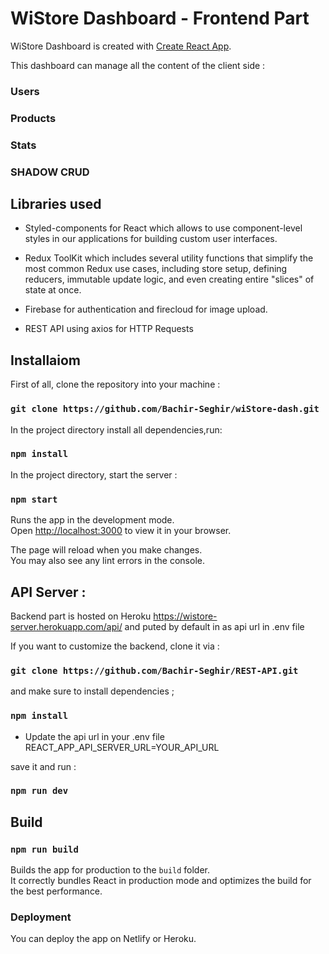 # WiStore Dashboard  - Frontend Part

WiStore Dashboard is created with [Create React App](https://github.com/facebook/create-react-app).

This dashboard can manage all the content of the client side : 

### Users
### Products
### Stats
### SHADOW CRUD

## Libraries used

* Styled-components for React which allows to use component-level styles in our applications for building custom user interfaces.

* Redux ToolKit which includes several utility functions that simplify the most common Redux use cases, including store setup, 
  defining reducers, immutable update logic, and even creating entire "slices" of state at once.
  
* Firebase for authentication and firecloud for image upload.

* REST API using axios for HTTP Requests

## Installaiom

First of all, clone the repository into your machine :

### `git clone https://github.com/Bachir-Seghir/wiStore-dash.git`

In the project directory install all dependencies,run:

### `npm install`

In the project directory, start the server : 

### `npm start`

Runs the app in the development mode.\
Open [http://localhost:3000](http://localhost:3000) to view it in your browser.

The page will reload when you make changes.\
You may also see any lint errors in the console.


## API Server :
Backend part is hosted on Heroku https://wistore-server.herokuapp.com/api/
and puted by default in as api url in .env file 

If you want to customize the backend, clone it via :

### `git clone https://github.com/Bachir-Seghir/REST-API.git`

and make sure to install dependencies ; 

### `npm install`

* Update the api url in your .env file  
REACT_APP_API_SERVER_URL=YOUR_API_URL 

save it and run : 

### `npm run dev`


## Build 

### `npm run build`

Builds the app for production to the `build` folder.\
It correctly bundles React in production mode and optimizes the build for the best performance.



### Deployment

You can deploy the app on Netlify or Heroku. 

